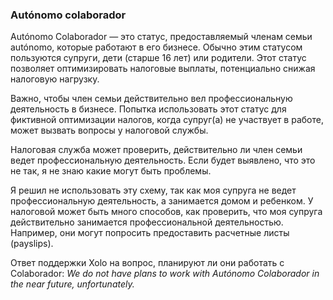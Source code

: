 ### Autónomo colaborador

Autónomo Colaborador — это статус, предоставляемый членам семьи autónomo, которые работают в его бизнесе. Обычно
этим статусом пользуются супруги, дети (старше 16 лет) или родители. Этот статус позволяет оптимизировать налоговые
выплаты, потенциально снижая налоговую нагрузку.

Важно, чтобы член семьи действительно вел профессиональную деятельность в бизнесе. Попытка использовать этот статус
для фиктивной оптимизации налогов, когда супруг(а) не участвует в работе, может вызвать вопросы у налоговой службы.

Налоговая служба может проверить, действительно ли член семьи ведет профессиональную деятельность. Если будет
выявлено, что это не так, я не знаю какие могут быть проблемы.

Я решил не использовать эту схему, так как моя супруга не ведет профессиональную деятельность, а занимается домом и
ребенком. У налоговой может быть много способов, как проверить, что моя супруга действительно занимается
профессиональной деятельностью. Например, они могут попросить предоставить расчетные листы (payslips).

Ответ поддержки Xolo на вопрос, планируют ли они работать с Colaborador: _We do not have plans to work with Autónomo
Colaborador in the near future, unfortunately._
